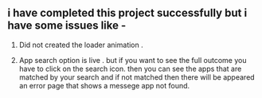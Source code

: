 
## i have completed this project successfully but i have some issues like -

1. Did not created the loader animation . 

2. App search option is live . but if you want to see the full outcome  you have to click on the search icon. then you can see the apps that are matched by your search and if not matched then there will be appeared an error page that shows a messege app not found.
